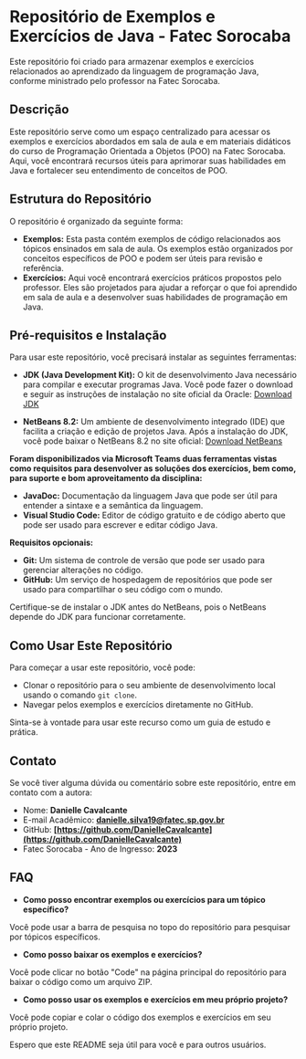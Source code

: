 # Repositório de Exemplos e Exercícios de Java - Fatec Sorocaba

Este repositório foi criado para armazenar exemplos e exercícios relacionados ao aprendizado da linguagem de programação Java, conforme ministrado pelo professor na Fatec Sorocaba.

## Descrição

Este repositório serve como um espaço centralizado para acessar os exemplos e exercícios abordados em sala de aula e em materiais didáticos do curso de Programação Orientada a Objetos (POO) na Fatec Sorocaba. Aqui, você encontrará recursos úteis para aprimorar suas habilidades em Java e fortalecer seu entendimento de conceitos de POO.

## Estrutura do Repositório

O repositório é organizado da seguinte forma:

* **Exemplos:** Esta pasta contém exemplos de código relacionados aos tópicos ensinados em sala de aula. Os exemplos estão organizados por conceitos específicos de POO e podem ser úteis para revisão e referência.
* **Exercícios:** Aqui você encontrará exercícios práticos propostos pelo professor. Eles são projetados para ajudar a reforçar o que foi aprendido em sala de aula e a desenvolver suas habilidades de programação em Java.

## Pré-requisitos e Instalação

Para usar este repositório, você precisará instalar as seguintes ferramentas:

* **JDK (Java Development Kit):** O kit de desenvolvimento Java necessário para compilar e executar programas Java. Você pode fazer o download e seguir as instruções de instalação no site oficial da Oracle: [Download JDK](https://www.oracle.com/technologies/javase-downloads.html)

* **NetBeans 8.2:** Um ambiente de desenvolvimento integrado (IDE) que facilita a criação e edição de projetos Java. Após a instalação do JDK, você pode baixar o NetBeans 8.2 no site oficial: [Download NetBeans](https://netbeans.apache.org/download/nb82/html/index.html)

**Foram disponibilizados via Microsoft Teams duas ferramentas vistas como requisitos para desenvolver as soluções dos exercícios, bem como, para suporte e bom aproveitamento da disciplina:**

* **JavaDoc:** Documentação da linguagem Java que pode ser útil para entender a sintaxe e a semântica da linguagem.
* **Visual Studio Code:** Editor de código gratuito e de código aberto que pode ser usado para escrever e editar código Java.

**Requisitos opcionais:**

* **Git:** Um sistema de controle de versão que pode ser usado para gerenciar alterações no código.
* **GitHub:** Um serviço de hospedagem de repositórios que pode ser usado para compartilhar o seu código com o mundo.

Certifique-se de instalar o JDK antes do NetBeans, pois o NetBeans depende do JDK para funcionar corretamente.

## Como Usar Este Repositório

Para começar a usar este repositório, você pode:

* Clonar o repositório para o seu ambiente de desenvolvimento local usando o comando `git clone`.
* Navegar pelos exemplos e exercícios diretamente no GitHub.

Sinta-se à vontade para usar este recurso como um guia de estudo e prática.

## Contato

Se você tiver alguma dúvida ou comentário sobre este repositório, entre em contato com a autora:

* Nome: **Danielle Cavalcante**
* E-mail Acadêmico: **danielle.silva19@fatec.sp.gov.br**
* GitHub: **[https://github.com/DanielleCavalcante](https://github.com/DanielleCavalcante)**
* Fatec Sorocaba - Ano de Ingresso: **2023**

## FAQ

* **Como posso encontrar exemplos ou exercícios para um tópico específico?**

Você pode usar a barra de pesquisa no topo do repositório para pesquisar por tópicos específicos.

* **Como posso baixar os exemplos e exercícios?**

Você pode clicar no botão "Code" na página principal do repositório para baixar o código como um arquivo ZIP.

* **Como posso usar os exemplos e exercícios em meu próprio projeto?**

Você pode copiar e colar o código dos exemplos e exercícios em seu próprio projeto.

Espero que este README seja útil para você e para outros usuários.

